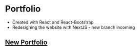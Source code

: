 # Portfolio

- Created with React and React-Bootstrap
- Redesigning the website with NextJS - new branch incoming
## [New Portfolio](https://www.github.com/makyfj/Maky)
